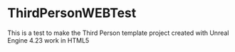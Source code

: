 # ThirdPersonWEBTest
This is a test to make the Third Person template project created with Unreal Engine 4.23 work in HTML5
